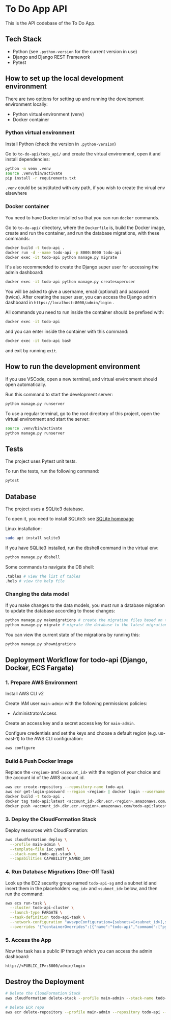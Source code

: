 # To Do App API

This is the API codebase of the To Do App.

## Tech Stack

- Python (see `.python-version` for the current version in use)
- Django and Django REST Framework
- Pytest

## How to set up the local development environment

There are two options for setting up and running the development environment locally:
- Python virtual environment (venv)
- Docker container

### Python virtual environment

Install Python (check the version in `.python-version`)

Go to `to-do-api/todo_api/` and create the virtual environment, open it and install dependencies:

```bash
python -m venv .venv
source .venv/bin/activate
pip install -r requirements.txt
```
`.venv` could be substituted with any path, if you wish to create the virual env elsewhere

### Docker container

You need to have Docker installed so that you can run `docker` commands.

Go to `to-do-api/` directory, where the `Dockerfile` is, build the Docker image, create and run the container, and run the database migrations, with these commands:

```bash
docker build -t todo-api .
docker run -d --name todo-api -p 8000:8000 todo-api
docker exec -it todo-api python manage.py migrate
```

It's also recommended to create the Django super user for accessing the admin dashboard:

```bash
docker exec -it todo-api python manage.py createsuperuser
```

You will be asked to give a username, email (optional) and password (twice). After creating the super user, you can access the Django admin dashboard in `https://localhost:8000/admin/login` .

All commands you need to run inside the container should be prefixed with:

```bash
docker exec -it todo-api
```

and you can enter inside the container with this command:

```bash
docker exec -it todo-api bash
```

and exit by running `exit`.

## How to run the development environment

If you use VSCode, open a new terminal, and virtual environment should open automatically.

Run this command to start the development server:

```bash
python manage.py runserver
```

To use a regular terminal, go to the root directory of this project, open the virtual environment and start the server:

```bash
source .venv/bin/activate
python manage.py runserver
```

## Tests

The project uses Pytest unit tests.

To run the tests, run the following command:

```bash
pytest
```

## Database

The project uses a SQLite3 database.

To open it, you need to install SQLite3: see [SQLite homepage](https://sqlite.org/)

Linux installation:

```bash
sudo apt install sqlite3
```

If you have SQLite3 installed, run the dbshell command in the virtual env:

```bash
python manage.py dbshell
```

Some commands to navigate the DB shell:

```bash
.tables # view the list of tables
.help # view the help file
```

### Changing the data model

If you make changes to the data models, you must run a database migration to update the database according to those changes:

```bash
python manage.py makemigrations # create the migration files based on the code changes
python manage.py migrate # migrate the database to the latest migrations
```

You can view the current state of the migrations by running this:

```bash
python manage.py showmigrations
```

## Deployment Workflow for todo-api (Django, Docker, ECS Fargate)

### 1. Prepare AWS Environment

Install AWS CLI v2

Create IAM user `main-admin` with the following permissions policies:

- AdministratorAccess

Create an access key and a secret access key for `main-admin`.

Configure credentials and set the keys and choose a default region (e.g. us-east-1) to the AWS CLI configuration:

```bash
aws configure
```

### Build & Push Docker Image

Replace the `<region>` and `<account_id>` with the region of your choice and the account id of the AWS account id.

```bash
aws ecr create-repository --repository-name todo-api
aws ecr get-login-password --region <region> | docker login --username AWS --password-stdin <account_id>.dkr.ecr.<region>.amazonaws.com
docker build -t todo-api .
docker tag todo-api:latest <account_id>.dkr.ecr.<region>.amazonaws.com/todo-api:latest
docker push <account_id>.dkr.ecr.<region>.amazonaws.com/todo-api:latest
```

### 3. Deploy the CloudFormation Stack

Deploy resources with CloudFormation:

```bash
aws cloudformation deploy \
  --profile main-admin \
  --template-file iac.yaml \
  --stack-name todo-api-stack \
  --capabilities CAPABILITY_NAMED_IAM
```

### 4. Run Database Migrations (One-Off Task)

Look up the EC2 security group named `todo-api-sg` and a subnet id and insert them in the placeholders `<sg_id>` and `<subnet_id>` below, and then run the command:

```bash
aws ecs run-task \
  --cluster todo-api-cluster \
  --launch-type FARGATE \
  --task-definition todo-api-task \
  --network-configuration "awsvpcConfiguration={subnets=[<subnet_id>],securityGroups=[<sg_id>],assignPublicIp=ENABLED}" \
  --overrides '{"containerOverrides":[{"name":"todo-api","command":["python","manage.py","migrate"]}]}'
```

### 5. Access the App

Now the task has a public IP through which you can access the admin dashboard:

```code
http://<PUBLIC_IP>:8000/admin/login
```

## Destroy the Deployment

```bash
# Delete the CloudFormation Stack
aws cloudformation delete-stack --profile main-admin --stack-name todo-api-stack

# Delete ECR repo
aws ecr delete-repository --profile main-admin --repository todo-api --force
```
